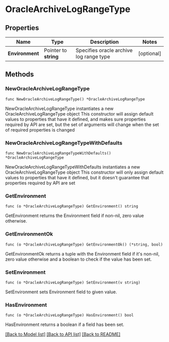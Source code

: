 # OracleArchiveLogRangeType

## Properties

Name | Type | Description | Notes
------------ | ------------- | ------------- | -------------
**Environment** | Pointer to **string** | Specifies oracle archive log range type | [optional] 

## Methods

### NewOracleArchiveLogRangeType

`func NewOracleArchiveLogRangeType() *OracleArchiveLogRangeType`

NewOracleArchiveLogRangeType instantiates a new OracleArchiveLogRangeType object
This constructor will assign default values to properties that have it defined,
and makes sure properties required by API are set, but the set of arguments
will change when the set of required properties is changed

### NewOracleArchiveLogRangeTypeWithDefaults

`func NewOracleArchiveLogRangeTypeWithDefaults() *OracleArchiveLogRangeType`

NewOracleArchiveLogRangeTypeWithDefaults instantiates a new OracleArchiveLogRangeType object
This constructor will only assign default values to properties that have it defined,
but it doesn't guarantee that properties required by API are set

### GetEnvironment

`func (o *OracleArchiveLogRangeType) GetEnvironment() string`

GetEnvironment returns the Environment field if non-nil, zero value otherwise.

### GetEnvironmentOk

`func (o *OracleArchiveLogRangeType) GetEnvironmentOk() (*string, bool)`

GetEnvironmentOk returns a tuple with the Environment field if it's non-nil, zero value otherwise
and a boolean to check if the value has been set.

### SetEnvironment

`func (o *OracleArchiveLogRangeType) SetEnvironment(v string)`

SetEnvironment sets Environment field to given value.

### HasEnvironment

`func (o *OracleArchiveLogRangeType) HasEnvironment() bool`

HasEnvironment returns a boolean if a field has been set.


[[Back to Model list]](../README.md#documentation-for-models) [[Back to API list]](../README.md#documentation-for-api-endpoints) [[Back to README]](../README.md)



